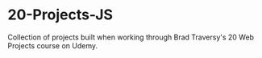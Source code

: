 # 20-Projects-JS
Collection of projects built when working through Brad Traversy's 20 Web Projects course on Udemy. 
